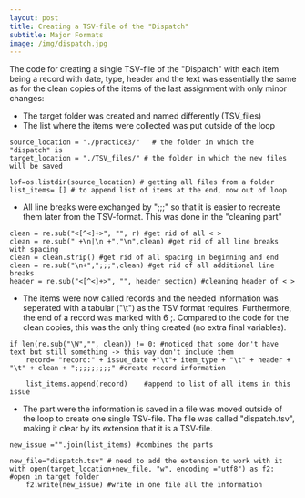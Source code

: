 ```yaml
---
layout: post
title: Creating a TSV-file of the "Dispatch"
subtitle: Major Formats
image: /img/dispatch.jpg
---
```


The code for creating a single TSV-file of the "Dispatch" with each item being a record with date, type, header and the text was essentially the same as for the clean copies of the items of the last assignment with only minor changes:

- The target folder was created and named differently (TSV_files)
- The list where the items were collected was put outside of the loop

```
source_location = "./practice3/"   # the folder in which the "dispatch" is
target_location = "./TSV_files/" # the folder in which the new files will be saved 

lof=os.listdir(source_location) # getting all files from a folder
list_items= [] # to append list of items at the end, now out of loop 
```

- All line breaks were exchanged by ";;;" so that it is easier to recreate them later from the TSV-format. This was done in the "cleaning part"

```
clean = re.sub("<[^<]+>", "", r) #get rid of all < >
clean = re.sub(" +\n|\n +","\n",clean) #get rid of all line breaks with spacing
clean = clean.strip() #get rid of all spacing in beginning and end
clean = re.sub("\n+",";;;",clean) #get rid of all additional line breaks
header = re.sub("<[^<]+>", "", header_section) #cleaning header of < > 
```

- The items were now called records and the needed information was seperated with a tabular ("\t") as the TSV format requires. Furthermore, the end of a record was marked with 6 ;. Compared to the code for the clean copies, this was the only thing created (no extra final variables).

```
if len(re.sub("\W","", clean)) != 0: #noticed that some don't have text but still something -> this way don't include them
    record= "record:" + issue_date +"\t"+ item_type + "\t" + header + "\t" + clean + ";;;;;;;;;" #create record information
                
    list_items.append(record)    #append to list of all items in this issue
```

- The part were the information is saved in a file was moved outside of the loop to create one single TSV-file. The file was called "dispatch.tsv", making it clear by its extension that it is a TSV-file. 

```
new_issue ="".join(list_items) #combines the parts

new_file="dispatch.tsv" # need to add the extension to work with it
with open(target_location+new_file, "w", encoding ="utf8") as f2: #open in target folder
    f2.write(new_issue) #write in one file all the information
```